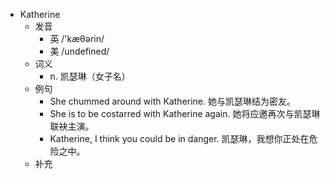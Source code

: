 - Katherine
  - 发音
    - 英 /'kæθərin/
    - 美 /undefined/
  - 词义
    - n. 凯瑟琳（女子名）
  - 例句
    - She chummed around with Katherine. 她与凯瑟琳结为密友。
    - She is to be costarred with Katherine again. 她将应邀再次与凯瑟琳联袂主演。
    - Katherine, I think you could be in danger. 凯瑟琳，我想你正处在危险之中。
  - 补充